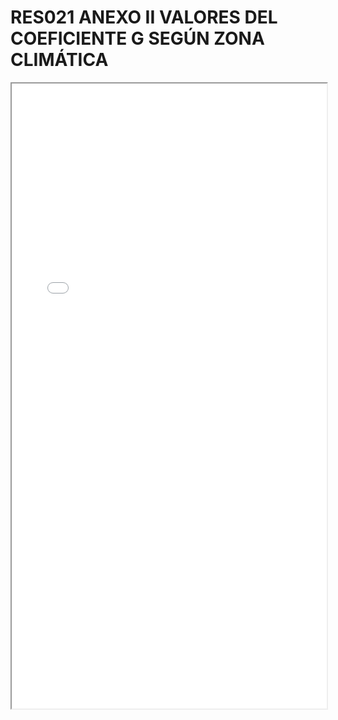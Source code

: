 # RES021 ANEXO II VALORES DEL COEFICIENTE G SEGÚN ZONA CLIMÁTICA

<iframe src="../RES021 ANEXO II VALORES DEL COEFICIENTE G SEGÚN ZONA CLIMÁTICA.pdf" width="100%" height="1000px"></iframe>
